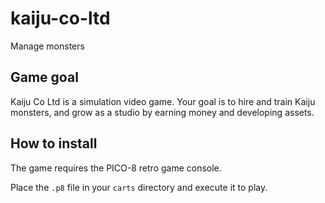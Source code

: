 # kaiju-co-ltd
Manage monsters

## Game goal

Kaiju Co Ltd is a simulation video game. Your goal is to hire and train Kaiju monsters, and grow as a studio by earning money and developing assets.

## How to install

The game requires the PICO-8 retro game console.

Place the `.p8` file in your `carts` directory and execute it to play.

